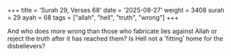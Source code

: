 +++
title = 'Surah 29, Verses 68'
date = '2025-08-27'
weight = 3408
surah = 29
ayah = 68
tags = ["allah", "hell", "truth", "wrong"]
+++

And who does more wrong than those who fabricate lies against Allah or reject the truth after it has reached them? Is Hell not a ˹fitting˺ home for the disbelievers?